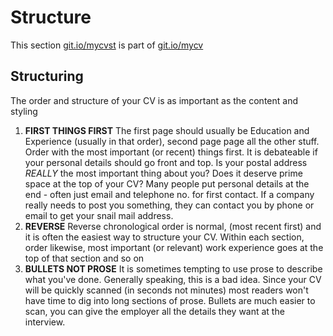 # Structure

This section [git.io/mycvst](http://git.io/mycvst) is part of [git.io/mycv](http://git.io/mycv)

## Structuring

The order and structure of your CV is as important as the content and styling

  1. **FIRST THINGS FIRST** The first page should usually be Education and Experience (usually in that order), second page page all the other stuff. Order with the most important (or recent) things first. It is debateable if your personal details should go front and top. Is your postal address *REALLY* the most important thing about you? Does it deserve prime space at the top of your CV? Many people put personal details at the end  - often just email and telephone no. for first contact. If a company really needs to post you something, they can contact you by phone or email to get your snail mail address.
  2. **REVERSE** Reverse chronological order is normal, (most recent first) and it is often the easiest way to structure your CV. Within each section, order likewise, most important (or relevant) work experience goes at the top of that section and so on
  3. **BULLETS NOT PROSE** It is sometimes tempting to use prose to describe what you've done. Generally speaking, this is a bad idea. Since your CV will be quickly scanned (in seconds not minutes) most readers won't have time to dig into long sections of prose. Bullets are much easier to scan, you can give the employer all the details they want at the interview.
